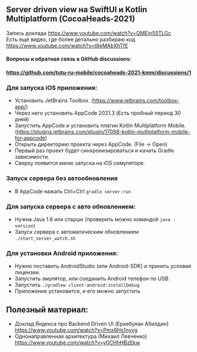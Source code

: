 ## Server driven view на SwiftUI и Kotlin Multiplatform (CocoaHeads-2021)

Запись доклада https://www.youtube.com/watch?v=QMEjn55TLGc  
Есть ещё видео, где более детально разбираю код https://www.youtube.com/watch?v=t8eMAbXhTfE

#### Вопросы и обратная связь в GitHub discussions:
#### https://github.com/tutu-ru-mobile/cocoaheads-2021-kmm/discussions/1

### Для запуска iOS приложения:
 - Установить JetBrains Toolbox. (https://www.jetbrains.com/toolbox-app/)
 - Через него установить AppCode 2021.3 (Есть пробный период 30 дней)
 - Запустить AppCode и установить плагин Kotlin Multiplatform Mobile. (https://plugins.jetbrains.com/plugin/17098-kotlin-multiplatform-mobile-for-appcode)
 - Открыть директорию проекта через AppCode. (File -> Open)
 - Первый раз проект будет синхронизироваться и качать Gradle зависимости.
 - Сверху появится меню запуска на iOS симуляторе.

### Запуск сервера без автообновления
 - В AppCode нажать Ctrl+Ctrl `gradle server:run`

### Для запуска сервера с авто обновлением:
 - Нужна Java 1.8 или старше (проверить можно командой `java -version`)
 - Запуск сервера с автоматическим обновлением `./start_server_watch.sh`

### Для установки Android приложения:
 - Нужно поставить AndroidStudio (или Android-SDK) и принять условия лицензии.
 - Запустить эмулятор, или соединить Android телефон по USB.
 - Запустить `./gradlew client-android:installDebug`
 - Приложение установится, и его можно запустить

## Полезный материал:
 - Доклад Яндекса про Backend Driven UI (Еркебулан Абилдин) 
https://www.youtube.com/watch?v=Pmx6Hs1nyvg
 - Однонаправленная архитектура (Михаил Левченко) 
https://www.youtube.com/watch?v=y0CHhHBzEkw

